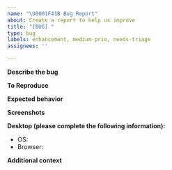 ```yaml
---
name: "\U0001F41B Bug Report"
about: Create a report to help us improve
title: "[BUG] "
type: bug
labels: enhancement, medium-prio, needs-triage
assignees: ''

---
```


**Describe the bug**

**To Reproduce**


**Expected behavior**

**Screenshots**

**Desktop (please complete the following information):**
 - OS: 
 - Browser:

**Additional context**
